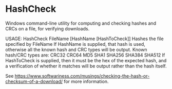 HashCheck
=========

Windows command-line utility for computing and checking hashes and CRCs on a file,
for verifying downloads.

USAGE: HashCheck FileName [HashName [HashToCheck]]
Hashes the file specified by FileName
If HashName is supplied, that hash is used, otherwise all the known hash and CRC
 types will be output. Known hash/CRC types are:
        CRC32
        CRC64
        MD5
        SHA1
        SHA256
        SHA384
        SHA512
If HashToCheck is supplied, then it must be the hex of the expected hash, and a
verification of whether it matches will be output rather than the hash itself.

See https://www.softwariness.com/musings/checking-the-hash-or-checksum-of-a-download/ for more information.
